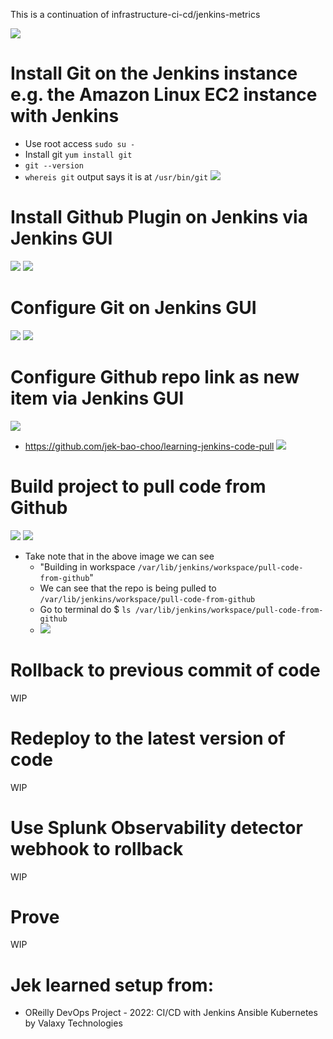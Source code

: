 This is a continuation of infrastructure-ci-cd/jenkins-metrics

![](diagram.png)

# Install Git on the Jenkins instance e.g. the Amazon Linux EC2 instance with Jenkins 
- Use root access `sudo su -`
- Install git `yum install git`
- `git --version`
- `whereis git` output says it is at `/usr/bin/git`
![](whereis.png)

# Install Github Plugin on Jenkins via Jenkins GUI
![](plugin.png)
![](github.png)

# Configure Git on Jenkins GUI
![](configure.png)
![](git.png)

# Configure Github repo link as new item via Jenkins GUI
![](new-item.png)
- https://github.com/jek-bao-choo/learning-jenkins-code-pull
![](add-repo.png)

# Build project to pull code from Github
![](build.png)
![](console-output.png)
- Take note that in the above image we can see 
    - "Building in workspace `/var/lib/jenkins/workspace/pull-code-from-github`"
    - We can see that the repo is being pulled to `/var/lib/jenkins/workspace/pull-code-from-github`
    - Go to terminal do $ `ls /var/lib/jenkins/workspace/pull-code-from-github`
    - ![](folder.png)

# Rollback to previous commit of code
WIP

# Redeploy to the latest version of code
WIP

# Use Splunk Observability detector webhook to rollback
WIP

# Prove
WIP

# Jek learned setup from:
- OReilly DevOps Project - 2022: CI/CD with Jenkins Ansible Kubernetes by Valaxy Technologies
